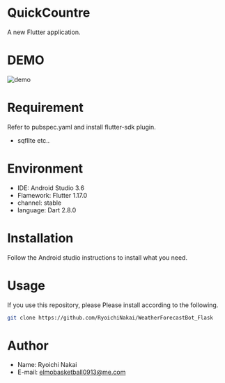 # QuickCountre
A new Flutter application.

# DEMO
![demo](https://user-images.githubusercontent.com/49640294/79859862-a4f1b780-840c-11ea-8a99-394a27a04845.gif)

# Requirement
Refer to pubspec.yaml and install flutter-sdk plugin.
* sqfllte etc..

# Environment
* IDE: Android Studio 3.6
* Flamework: Flutter 1.17.0
* channel: stable
* language: Dart 2.8.0

# Installation
Follow the Android studio instructions to install what you need.

# Usage
If you use this repository, please Please install according to the following.

```bash
git clone https://github.com/RyoichiNakai/WeatherForecastBot_Flask
```

# Author
* Name: Ryoichi Nakai
* E-mail: elmobasketball0913@me.com

